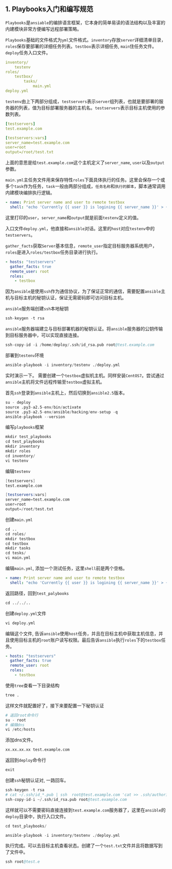 
## 1. Playbooks入门和编写规范

```Playbooks```是```ansiable```的编排语言框架，它本身的简单易读的语法结构以及丰富的内建模块非常方便编写远程部署策略。

```Playbooks```基础的文件格式为```yml```文件格式。```inventory```存放```server```详细清单目录，```roles```保存要部署的详细任务列表。```testbox```表示详细任务, ```main```住任务文件。```deploy```任务入口文件。

```yml
inventory/
    testenv
roles/
    testbox/
        tasks/
            main.yml
deploy.yml
```

```testenv```由上下两部分组成，```testservers```表示```server```组列表，也就是要部署的服务器的列表，值为目标部署服务器的主机名。```testservers```表示目标主机使用的参数列表。

```yml
[testservers]
test.example.com

[testservers:vars]
server_name=test.example.com
user=root
output=/root/test.txt
```

上面的意思是给```test.example.com```这个主机定义了```server_name```, ```user```以及```output```参数。

```main.yml```主任务文件用来保存特性```roles```下面具体执行的任务。这里会保存一个或多个```task```作为任务，```task```一般由两部分组成，```任务名称```和```执行的脚本```，脚本通常调用内建模块编排执行逻辑。

```yml
- name: Print server name and user to remote testbox
  shell: "echo 'Currently {{ user }} is logining {{ server_name }}' > {{ output }}"
```

这里打印的```user```，```server_name```和```output```就是前面```testenv```定义的值。

入口文件```deploy.yml```，他直接和```ansible```对话。这里的```host```对应```testenv```中的```testservers```。

```gather_facts```获取```Server```基本信息，```remote_user```指定目标服务器系统用户，```roles```是进入```roles/testbox```任务目录进行执行。

```yml
- hosts: "testservers"
  gather_facts: true
  remote_user: root
  roles:
    - testbox
```

因为```ansible```是使用```ssh```作为通信协议，为了保证正常的通信，需要配置```ansible```主机与目标主机的秘钥认证，保证无需密码即可访问目标主机。

```ansible```服务端创建```ssh```本地秘钥

```s
ssh-keygen -t rsa
```

```ansible```服务器端建立与目标部署机器的秘钥认证。将```ansible```服务器的公钥传输到目标服务器中，可以实现直接连接。

```s
ssh-copy-id -i /home/deploy/.ssh/id_rsa.pub root@test.example.com
```

部署到```testenv```环境

```s
ansible-playbook -i inventory/testenv ./deploy.yml
```

实时演示一下。 需要创建一个```testbox```虚拟机主机。同样安装```CentOS7```。尝试通过```ansible```主机将文件远程传输至```testbox```虚拟主机。

首先```ssh```登录到```ansible```主机上，然后切换到```ansible2.5```版本。

```s
su - deploy 
source .py3-a2.5-env/bin/activate
source .py3-a2.5-env/ansible/hacking/env-setup -q
ansible-playbook --version
```

编写```playbooks```框架

```s
mkdir test_playbooks
cd test_playbooks
mkdir inventory
mkdir roles
cd inventory/
vi testenv
```

编辑```testenv```

```s
[testservers]
test.example.com

[testservers:vars]
server_name=test.example.com
user=root
output=/root/test.txt
```

创建```main.yml```

```s
cd ..
cd roles/
mkdir testbox
cd testbox
mkdir tasks
cd tesks/
vi main.yml
```

编辑```main.yml```, 添加一个测试任务，这里```shell```前是两个空格。

```yml
- name: Print server name and user to remote testbox
  shell: "echo 'Currently {{ user }} is logining {{ server_name }}' > {{ output }}"
```

返回路径，回到```test_palybooks```

```s
cd ../../..
```

创建```deploy.yml```文件

```s
vi deploy.yml
```

编辑这个文件, 告诉```ansible```使用```host```任务，并且在目标主机中获取主机信息，并且使用目标主机的```root```账户读写权限。最后告诉```ansible```执行```roles```下的```testbox```任务。

```yml
- hosts: "testservers"
  gather_facts: true
  remote_user: root
  roles:
    - testbox
```

使用```tree```查看一下目录结构

```s
tree .
```

这样文件就配置好了，接下来要配置一下秘钥认证

```s
# 返回root命令行
su - root
# 编辑dns
vi /etc/hosts
```

添加dns文件。

```s
xx.xx.xx.xx test.example.com
```

返回到```deploy```命令行

```s
exit
```

创建```ssh```秘钥认证对, 一路回车。

```s
ssh-keygen -t rsa
# cat ~/.ssh/id_*.pub | ssh  root@test.example.com 'cat >> .ssh/authorized_keys'
ssh-copy-id-i ~/.ssh/id_rsa.pub root@test.example.com
```

这样就可以不需要密码直接连接到```test.example.com```服务器了，这里在```ansible```的```deploy```目录中，执行入口文件。

```s
cd test_playbooks/

ansible-playbook -i inventory/testenv ./deploy.yml
```

执行完成。可以去目标主机查看状态。创建了一个```test.txt```文件并且将数据写到了文件中。

```s
ssh root@test.e